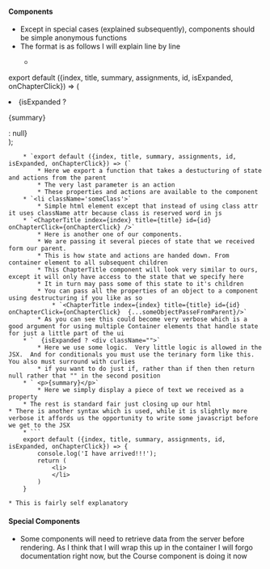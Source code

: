 #### Components
* Except in special cases (explained subsequently), components should be simple anonymous functions
* The format is as follows I will explain line by line
    * ```
export default ({index, title, summary, assignments, id, isExpanded, onChapterClick}) => (
        <li>
            <ChapterTitle index={index} title={title} id={id} onChapterClick={onChapterClick} />
            {isExpanded ? <div className="">
                <p>{summary}</p>
                <Assignments id={id} /> 
            </div>: null}
        </li>
    );
```
    * `export default ({index, title, summary, assignments, id, isExpanded, onChapterClick}) => (`
        * Here we export a function that takes a destucturing of state and actions from the parent
        * The very last parameter is an action
        * These properties and actions are available to the component
    * `<li className='someClass'>`
        * Simple html element except that instead of using class attr it uses className attr because class is reserved word in js
    * `<ChapterTitle index={index} title={title} id={id} onChapterClick={onChapterClick} />`
        * Here is another one of our components.  
        * We are passing it several pieces of state that we received form our parent.
        * This is how state and actions are handed down. From container element to all subsequent children
        * This ChapterTitle component will look very similar to ours, except it will only have access to the state that we specify here
        * It in turn may pass some of this state to it's children
        * You can pass all the properties of an object to a component using destructuring if you like as so
            * `<ChapterTitle index={index} title={title} id={id} onChapterClick={onChapterClick}  {...someObjectPasseFromParent}/>`
        * As you can see this could become very verbose which is a good argument for using multiple Container elements that handle state for just a little part of the ui
    * `  {isExpanded ? <div className="">` 
        * Here we use some logic.  Very little logic is allowed in the JSX.  And for conditionals you must use the terinary form like this.  You also must surround with curlies
        * if you want to do just if, rather than if then then return null rather that "" in the second position
    * ` <p>{summary}</p>`
        * Here we simply display a piece of text we received as a property
    * The rest is standard fair just closing up our html
* There is another syntax which is used, while it is slightly more verbose it affords us the opportunity to write some javascript before we get to the JSX
    * ```
    export default ({index, title, summary, assignments, id, isExpanded, onChapterClick}) => {
        console.log('I have arrived!!!');
        return (
            <li>
            </li>
        )
    }
```
    * This is fairly self explanatory

#### Special Components
* Some components will need to retrieve data from the server before rendering.  As I think that I will wrap this up in the container I will forgo documentation right now, but the Course component is doing it now
